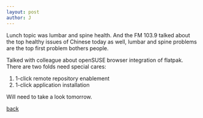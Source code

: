 ```yaml
---
layout: post
author: J
---
```


Lunch topic was lumbar and spine health. And the FM 103.9 talked about the
top healthy issues of Chinese today as well, lumbar and spine problems are the
top first problem bothers people.

Talked with colleague about openSUSE browser integration of flatpak. There are
two folds need special cares:

1. 1-click remote repository enablement
2. 1-click application installation

Will need to take a look tomorrow.

[back](https://yifanjiang.github.io/)
